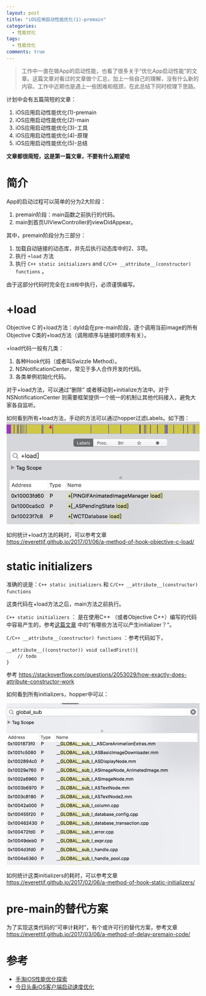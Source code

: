 ```yaml
---
layout: post
title: "iOS应用启动性能优化(1)-premain"
categories:
  - 性能优化
tags:
  - 性能优化
comments: true
---
```


> 工作中一直在做App的启动性能，也看了很多关于“优化App启动性能”的文章。这篇文章对看过的文章做个汇总，加上一些自己的理解，没有什么新的内容。工作中近期也是遇上一些困难和瓶颈，在此总结下同时梳理下思路。

计划中会有五篇简短的文章：

1. iOS应用启动性能优化(1)-premain
2. iOS应用启动性能优化(2)-main
3. iOS应用启动性能优化(3)-工具
4. iOS应用启动性能优化(4)-原理
5. iOS应用启动性能优化(5)-总结

**文章都很简短，这是第一篇文章，不要有什么期望哈**

<!-- more -->


# 简介

App的启动过程可以简单的分为2大阶段：

1. premain阶段：main函数之前执行的代码。
2. main到首页UIViewController的viewDidAppear。

其中，premain阶段分为三部分：

1. 加载自动链接的动态库，并先后执行动态库中的2、3项。
2. 执行 `+load` 方法
3. 执行 `C++ static initializers` and `C/C++ __attribute__(constructor) functions` 。

由于这部分代码时完全在`主线程`中执行，必须谨慎编写。

# +load

Objective C 的+load方法：dyld会在pre-main阶段，逐个调用当前image的所有Objective C类的+load方法（调用顺序与链接时顺序有关）。

+load代码一般有几类：
1. 各种Hook代码（或者叫Swizzle Method）。
2. NSNotificationCenter，常见于多人合作开发的代码。
3. 各类单例初始化代码。

对于+load方法，可以通过“删除” 或者移动到+initialize方法中。对于 NSNotificationCenter 则需要框架提供一个统一的机制让其他代码接入，避免大家各自监听。

如何看到所有+load方法，手动的方法可以通过hopper过滤Labels。如下图：
![](/media/15270382965409.jpg)


如何统计+load方法的耗时，可以参考文章<https://everettjf.github.io/2017/01/06/a-method-of-hook-objective-c-load/>


# static initializers

准确的说是：`C++ static initializers` 和 `C/C++ __attribute__(constructor) functions`

这类代码在+load方法之后，main方法之前执行。

`C++ static initializers` ： 是在使用C++ （或者Objective C++）编写的代码中容易产生的，参考[这篇文章](http://everettjf.github.io/2017/02/06/a-method-of-hook-static-initializers/) 中的”有哪些方法可以产生initializer？“。

`C/C++ __attribute__(constructor) functions`  ：参考代码如下，

```
__attribute__((constructor)) void calledFirst(){
    // todo
}
```
参考 <https://stackoverflow.com/questions/2053029/how-exactly-does-attribute-constructor-work>

如何看到所有initializers，hopper中可以：

![](/media/15273514962124.jpg)


如何统计这类initializers的耗时，可以参考文章<https://everettjf.github.io/2017/02/06/a-method-of-hook-static-initializers/>


# pre-main的替代方案

为了实现这类代码的“可审计耗时”，有个或许可行的替代方案，参考文章<https://everettjf.github.io/2017/03/06/a-method-of-delay-premain-code/>


# 参考

- [手淘iOS性能优化探索](https://github.com/EverettFavorites/GMTC/blob/master/%E5%85%A8%E7%90%83%E7%A7%BB%E5%8A%A8%E6%8A%80%E6%9C%AF%E5%A4%A7%E4%BC%9AGMTC%202017%20PPT/%E6%89%8B%E6%B7%98iOS%E6%80%A7%E8%83%BD%E4%BC%98%E5%8C%96%E6%8E%A2%E7%B4%A2%20.pdf)
- [今日头条iOS客户端启动速度优化](https://techblog.toutiao.com/2017/01/17/iosspeed/)

